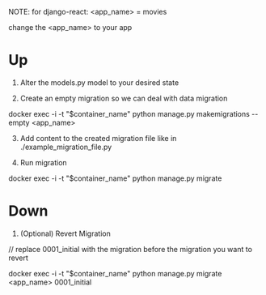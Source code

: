 NOTE: for django-react: <app_name> = movies

change the <app_name> to your app

# Up

1. Alter the models.py model to your desired state

2. Create an empty migration so we can deal with data migration

  docker exec -i -t "$container_name" python manage.py makemigrations --empty <app_name>

3. Add content to the created migration file like in ./example_migration_file.py

4. Run migration

  docker exec -i -t "$container_name" python manage.py migrate


# Down

1. (Optional) Revert Migration

  // replace 0001_initial with the migration before the migration you want to revert

  docker exec -i -t "$container_name" python manage.py migrate <app_name> 0001_initial
